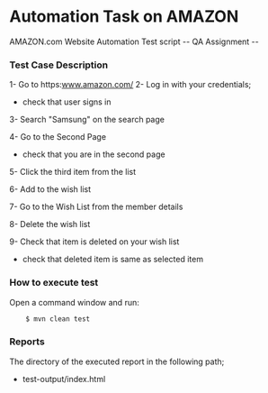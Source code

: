 # Automation Task on AMAZON
AMAZON.com Website Automation Test script
-- QA Assignment --
### Test Case Description
1- Go to https:www.amazon.com/
2- Log in with your credentials;
- check that user signs in

3- Search "Samsung" on the search page

4- Go to the Second Page
- check that you are in the second page

5- Click the third item from the list

6- Add to the wish list

7- Go to the Wish List from the member details

8- Delete the wish list

9- Check that item is deleted on your wish list
- check that deleted item is same as selected item

### How to execute test
Open a command window and run:
```sh
    $ mvn clean test
```

### Reports
The directory of the executed report in the following path;
 -  test-output/index.html
